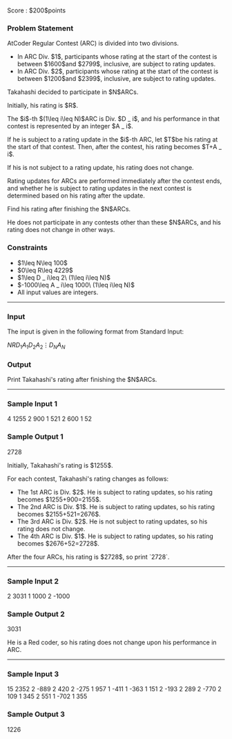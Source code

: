 
<div>
﻿
<span>

<span>

<p>
Score : $200$points
</p>

<div>

<section>

### **Problem Statement**

<p>
AtCoder Regular Contest (ARC) is divided into two divisions.
</p>

<ul>

<li>
In ARC Div. $1$, participants whose rating at the start of the contest is between $1600$and $2799$, inclusive, are subject to rating updates.
</li>

<li>
In ARC Div. $2$, participants whose rating at the start of the contest is between $1200$and $2399$, inclusive, are subject to rating updates.
</li>

</ul>

<p>
Takahashi decided to participate in $N$ARCs.
</p>

<p>
Initially, his rating is $R$.
</p>

<p>
The $i$-th $(1\leq i\leq N)$ARC is Div. $D _ i$, and his performance in that contest is represented by an integer $A _ i$.
</p>

<p>
If he is subject to a rating update in the $i$-th ARC, let $T$be his rating at the start of that contest. Then, after the contest, his rating becomes $T+A _ i$.
</p>

<p>
If his is not subject to a rating update, his rating does not change.
</p>

<p>
Rating updates for ARCs are performed immediately after the contest ends, and whether he is subject to rating updates in the next contest is determined based on his rating after the update.
</p>

<p>
Find his rating after finishing the $N$ARCs.
</p>

<p>
He does not participate in any contests other than these $N$ARCs, and his rating does not change in other ways.
</p>

</section>

</div>

<div>

<section>

### **Constraints**

<ul>

<li>
$1\leq N\leq 100$
</li>

<li>
$0\leq R\leq 4229$
</li>

<li>
$1\leq D _ i\leq 2\ (1\leq i\leq N)$
</li>

<li>
$-1000\leq A _ i\leq 1000\ (1\leq i\leq N)$
</li>

<li>
All input values are integers.
</li>

</ul>

</section>

</div>

---

<div>

<div>

<section>

### **Input**

<p>
The input is given in the following format from Standard Input:
</p>

<div>

$N$$R$$D _ 1$$A _ 1$$D _ 2$$A _ 2$$\vdots$$D _ N$$A _ N$
</div>

</section>

</div>

<div>

<section>

### **Output**

<p>
Print Takahashi's rating after finishing the $N$ARCs.
</p>

</section>

</div>

</div>

---

<div>

<section>

### **Sample Input 1**

<div>

4 1255
2 900
1 521
2 600
1 52

</div>

</section>

</div>

<div>

<section>

### **Sample Output 1**

<div>

2728

</div>

<p>
Initially, Takahashi's rating is $1255$.
</p>

<p>
For each contest, Takahashi's rating changes as follows:
</p>

<ul>

<li>
The 1st ARC is Div. $2$. He is subject to rating updates, so his rating becomes $1255+900=2155$.
</li>

<li>
The 2nd ARC is Div. $1$. He is subject to rating updates, so his rating becomes $2155+521=2676$.
</li>

<li>
The 3rd ARC is Div. $2$. He is not subject to rating updates, so his rating does not change.
</li>

<li>
The 4th ARC is Div. $1$. He is subject to rating updates, so his rating becomes $2676+52=2728$.
</li>

</ul>

<p>
After the four ARCs, his rating is $2728$, so print `2728`.
</p>

</section>

</div>

---

<div>

<section>

### **Sample Input 2**

<div>

2 3031
1 1000
2 -1000

</div>

</section>

</div>

<div>

<section>

### **Sample Output 2**

<div>

3031

</div>

<p>
He is a Red coder, so his rating does not change upon his performance in ARC.
</p>

</section>

</div>

---

<div>

<section>

### **Sample Input 3**

<div>

15 2352
2 -889
2 420
2 -275
1 957
1 -411
1 -363
1 151
2 -193
2 289
2 -770
2 109
1 345
2 551
1 -702
1 355

</div>

</section>

</div>

<div>

<section>

### **Sample Output 3**

<div>

1226

</div>

</section>

</div>

</span>

</span>

</div>
